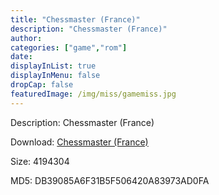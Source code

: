 ```yaml
---
title: "Chessmaster (France)"
description: "Chessmaster (France)"
author: 
categories: ["game","rom"]
date: 
displayInList: true
displayInMenu: false
dropCap: false
featuredImage: /img/miss/gamemiss.jpg
---
```


Description: Chessmaster (France)

Download: <a style="text-decoration:underline;" href="https://mega.nz/#!reIwTAJJ!u-Do5D8j_npof-xrzGWdMs_Jl27DYZduF6SB3Cii-yw" target = "_blank" rel = "nofollow" > Chessmaster (France)</a>

Size: 4194304

MD5: DB39085A6F31B5F506420A83973AD0FA

